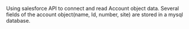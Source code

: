 Using salesforce API to connect and read Account object data. Several fields of the account object(name, Id, number, site) are stored in a mysql database.
